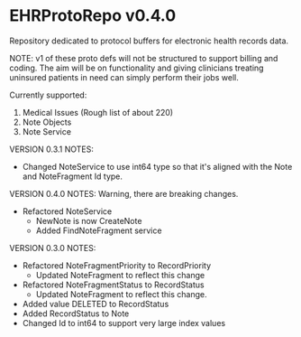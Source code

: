 # EHRProtoRepo v0.4.0

Repository dedicated to protocol buffers for electronic health records data.

NOTE: v1 of these proto defs will not be structured to support billing and coding. The aim will be on functionality and giving clinicians treating uninsured patients in need can simply perform their jobs well.

Currently supported:
1. Medical Issues (Rough list of about 220)
2. Note Objects
3. Note Service

VERSION 0.3.1 NOTES:
- Changed NoteService to use int64 type so that it's aligned with the Note and NoteFragment Id type. 

VERSION 0.4.0 NOTES: Warning, there are breaking changes.
- Refactored NoteService
    - NewNote is now CreateNote
    - Added FindNoteFragment service

VERSION 0.3.0 NOTES:
- Refactored NoteFragmentPriority to RecordPriority
    - Updated NoteFragment to reflect this change
- Refactored NoteFragmentStatus to RecordStatus
    - Updated NoteFragment to reflect this change.
- Added value DELETED to RecordStatus
- Added RecordStatus to Note
- Changed Id to int64 to support very large index values